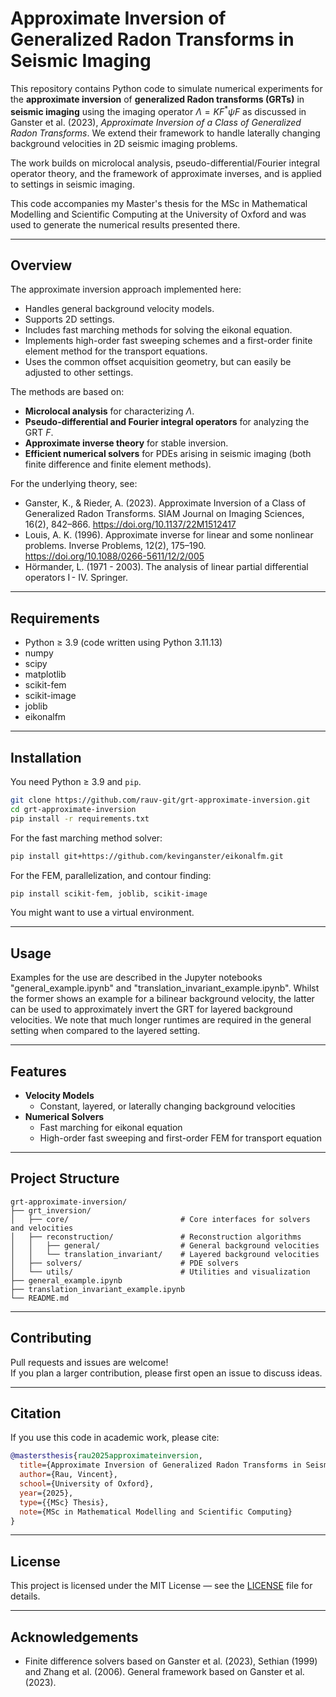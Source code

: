 # Approximate Inversion of Generalized Radon Transforms in Seismic Imaging

This repository contains Python code to simulate numerical experiments for the **approximate inversion** of **generalized Radon transforms (GRTs)** in **seismic imaging** using the imaging operator $\Lambda = K F^* \psi F$ as discussed in Ganster et al. (2023), *Approximate Inversion of a Class of Generalized Radon Transforms*. We extend their framework to handle laterally changing background velocities in 2D seismic imaging problems. 

The work builds on microlocal analysis, pseudo-differential/Fourier integral operator theory, and the framework of approximate inverses, and is applied to settings in seismic imaging.

This code accompanies my Master's thesis for the MSc in Mathematical Modelling and Scientific Computing at the University of Oxford and was used to generate the numerical results presented there.

---

## Overview

The approximate inversion approach implemented here:
- Handles general background velocity models.
- Supports 2D settings.
- Includes fast marching methods for solving the eikonal equation.
- Implements high-order fast sweeping schemes and a first-order finite element method for the transport equations.
- Uses the common offset acquisition geometry, but can easily be adjusted to other settings.


The methods are based on:
- **Microlocal analysis** for characterizing $\Lambda$.
- **Pseudo-differential and Fourier integral operators** for analyzing the GRT $F$.
- **Approximate inverse theory** for stable inversion.
- **Efficient numerical solvers** for PDEs arising in seismic imaging (both finite difference and finite element methods).

For the underlying theory, see:
- Ganster, K., & Rieder, A. (2023). Approximate Inversion of a Class of Generalized Radon Transforms. SIAM Journal on Imaging Sciences, 16(2), 842–866. https://doi.org/10.1137/22M1512417
- Louis, A. K. (1996). Approximate inverse for linear and some nonlinear problems. Inverse Problems, 12(2), 175–190. https://doi.org/10.1088/0266-5611/12/2/005
- Hörmander, L. (1971 - 2003). The analysis of linear partial differential operators I - IV. Springer.


---

## Requirements

- Python ≥ 3.9 (code written using Python 3.11.13)
- numpy
- scipy
- matplotlib
- scikit-fem
- scikit-image
- joblib
- eikonalfm


---

## Installation

You need Python ≥ 3.9 and `pip`.

```bash
git clone https://github.com/rauv-git/grt-approximate-inversion.git
cd grt-approximate-inversion
pip install -r requirements.txt
```

For the fast marching method solver:
```bash
pip install git+https://github.com/kevinganster/eikonalfm.git
```

For the FEM, parallelization, and contour finding:
```bash
pip install scikit-fem, joblib, scikit-image
```

You might want to use a virtual environment.

---

## Usage

Examples for the use are described in the Jupyter notebooks "general_example.ipynb" and "translation_invariant_example.ipynb". Whilst the former shows an example for a bilinear background velocity, the latter can be used to approximately invert the GRT for layered background velocities. We note that much longer runtimes are required in the general setting when compared to the layered setting.

---

## Features

- **Velocity Models**
  - Constant, layered, or laterally changing background velocities
- **Numerical Solvers**
  - Fast marching for eikonal equation
  - High-order fast sweeping and first-order FEM for transport equation

---

## Project Structure

```
grt-approximate-inversion/
├── grt_inversion/
│   ├── core/                         # Core interfaces for solvers and velocities
│   ├── reconstruction/               # Reconstruction algorithms
│   │   ├── general/                  # General background velocities
│   │   └── translation_invariant/    # Layered background velocities
│   ├── solvers/                      # PDE solvers
│   └── utils/                        # Utilities and visualization
├── general_example.ipynb
├── translation_invariant_example.ipynb
└── README.md
```
---

## Contributing

Pull requests and issues are welcome!  
If you plan a larger contribution, please first open an issue to discuss ideas.

---

## Citation

If you use this code in academic work, please cite:

```bibtex
@mastersthesis{rau2025approximateinversion,
  title={Approximate Inversion of Generalized Radon Transforms in Seismic Imaging},
  author={Rau, Vincent},
  school={University of Oxford},
  year={2025},
  type={{MSc} Thesis},
  note={MSc in Mathematical Modelling and Scientific Computing}
}
```

---

## License

This project is licensed under the MIT License — see the [LICENSE](LICENSE) file for details.

---

## Acknowledgements

- Finite difference solvers based on Ganster et al. (2023), Sethian (1999) and Zhang et al. (2006). General framework based on Ganster et al. (2023).
